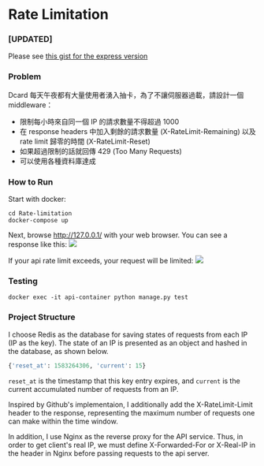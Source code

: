 # Rate Limitation
### [UPDATED]
Please see [this gist for the express version](https://gist.github.com/minghsu0107/68a734702bc82ad4238336d41fa18b48)
### Problem
Dcard 每天午夜都有大量使用者湧入抽卡，為了不讓伺服器過載，請設計一個 middleware：
- 限制每小時來自同一個 IP 的請求數量不得超過 1000
- 在 response headers 中加入剩餘的請求數量 (X-RateLimit-Remaining) 以及 rate limit 歸零的時間 (X-RateLimit-Reset)
- 如果超過限制的話就回傳 429 (Too Many Requests)
- 可以使用各種資料庫達成

### How to Run
Start with docker:
```
cd Rate-limitation
docker-compose up
```
Next, browse http://127.0.0.1/ with your web browser. You can see a response like this:
![](https://i.imgur.com/JFgXnZH.png)


If your api rate limit exceeds, your request will be limited:
![](https://i.imgur.com/7GcuDrI.png)
### Testing
```
docker exec -it api-container python manage.py test
```
### Project Structure
I choose Redis as the database for saving states of requests from each IP (IP as the key). The state of an IP is presented as an object and hashed in the database, as shown below.
```python
{'reset_at': 1583264306, 'current': 15}
```
`reset_at` is the timestamp that this key entry expires, and `current` is the current accumulated number of requests from an IP.

Inspired by Github's implementaion, I additionally add the X-RateLimit-Limit header to the response, representing the maximum number of requests one can make within the time window.

In addition, I use Nginx as the reverse proxy for the API service. Thus, in order to get client's real IP, we must define X-Forwarded-For or X-Real-IP in the header in Nginx before passing requests to the api server.
